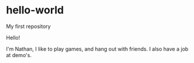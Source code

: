 # hello-world
My first repository

Hello!

I'm Nathan, I like to play games, and hang out with friends. I also have a job at demo's.
